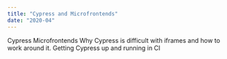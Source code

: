 ```yaml
---
title: "Cypress and Microfrontends"
date: "2020-04"
---
```


Cypress
Microfrontends
Why Cypress is difficult with iframes and how to work around it.
Getting Cypress up and running in CI
